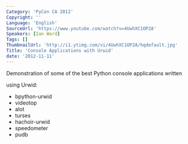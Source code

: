 ```yaml
---
Category: 'PyCon CA 2012'
Copyright: ''
Language: 'English'
SourceUrl: 'https://www.youtube.com/watch?v=4UwhXC1OP2A'
Speakers: [Ian Ward]
Tags: []
ThumbnailUrl: 'http://i1.ytimg.com/vi/4UwhXC1OP2A/hqdefault.jpg'
Title: 'Console Applications with Urwid'
date: '2012-11-11'
---
```

Demonstration of some of the best Python console applications written

using Urwid:

* bpython-urwid  
* videotop  
* alot  
* turses  
* hachoir-urwid  
* speedometer  
* pudb
